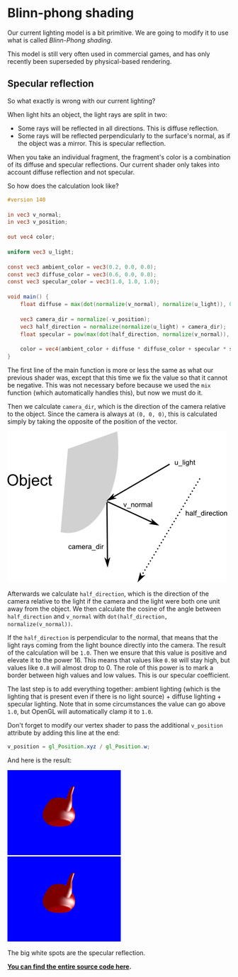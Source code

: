 # Blinn-phong shading

Our current lighting model is a bit primitive.
We are going to modify it to use what is called *Blinn-Phong shading*.

This model is still very often used in commercial games, and has only recently been
superseded by physical-based rendering.

## Specular reflection

So what exactly is wrong with our current lighting?

When light hits an object, the light rays are split in two:

 - Some rays will be reflected in all directions. This is diffuse reflection.
 - Some rays will be reflected perpendicularly to the surface's normal, as if the object was a
   mirror. This is specular reflection.

When you take an individual fragment, the fragment's color is a combination of its diffuse and
specular reflections. Our current shader only takes into account diffuse reflection and not
specular.

So how does the calculation look like?

```glsl
#version 140

in vec3 v_normal;
in vec3 v_position;

out vec4 color;

uniform vec3 u_light;

const vec3 ambient_color = vec3(0.2, 0.0, 0.0);
const vec3 diffuse_color = vec3(0.6, 0.0, 0.0);
const vec3 specular_color = vec3(1.0, 1.0, 1.0);

void main() {
    float diffuse = max(dot(normalize(v_normal), normalize(u_light)), 0.0);

    vec3 camera_dir = normalize(-v_position);
    vec3 half_direction = normalize(normalize(u_light) + camera_dir);
    float specular = pow(max(dot(half_direction, normalize(v_normal)), 0.0), 16.0);

    color = vec4(ambient_color + diffuse * diffuse_color + specular * specular_color, 1.0);
}
```

The first line of the main function is more or less the same as what our previous shader was,
except that this time we fix the value so that it cannot be negative. This was not necessary
before because we used the `mix` function (which automatically handles this), but now we must
do it.

Then we calculate `camera_dir`, which is the direction of the camera relative to the object.
Since the camera is always at `(0, 0, 0)`, this is calculated simply by taking the opposite
of the position of the vector.

![A schema of what's happening](resources/tuto-13-specular.png)

Afterwards we calculate `half_direction`, which is the direction of the camera relative to
the light if the camera and the light were both one unit away from the object. We then
calculate the cosine of the angle between `half_direction` and `v_normal` with
`dot(half_direction, normalize(v_normal))`.

If the `half_direction` is perpendicular to the normal, that means that the light rays coming
from the light bounce directly into the camera. The result of the calculation will be `1.0`.
Then we ensure that this value is positive and elevate it to the power 16. This means that
values like `0.98` will stay high, but values like `0.8` will almost drop to 0. The role of this
power is to mark a border between high values and low values. This is our specular coefficient.

The last step is to add everything together: ambient lighting (which is the lighting that
is present even if there is no light source) + diffuse lighting + specular lighting. Note that
in some circumstances the value can go above `1.0`, but OpenGL will automatically clamp it
to `1.0`.

Don't forget to modify our vertex shader to pass the additional `v_position` attribute by
adding this line at the end:

```glsl
v_position = gl_Position.xyz / gl_Position.w;
```

And here is the result:

![Result](resources/tuto-13-result.png) ![Result](resources/tuto-13-result.png)

The big white spots are the specular reflection.

**[You can find the entire source code here](https://github.com/glium/glium/blob/master/examples/tutorial-13.rs).**
